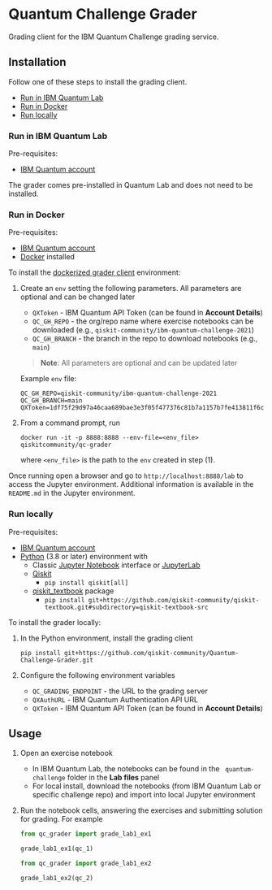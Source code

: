 # Quantum Challenge Grader

Grading client for the IBM Quantum Challenge grading service.


## Installation

Follow one of these steps to install the grading client.

- [Run in IBM Quantum Lab](#run-in-ibm-quantum-lab)
- [Run in Docker](#run-in-docker)
- [Run locally](#run-locally)


### Run in IBM Quantum Lab

Pre-requisites:

- [IBM Quantum account](https://quantum-computing.ibm.com/)

The grader comes pre-installed in Quantum Lab and does not need to be installed.


### Run in Docker

Pre-requisites:

- [IBM Quantum account](https://quantum-computing.ibm.com/)
- [Docker](https://www.docker.com/products/docker-desktop) installed

To install the [dockerized grader client](https://hub.docker.com/r/qiskitcommunity/qc-grader) environment:

1. Create an `env` setting the following parameters. All parameters are optional and can be changed later
    
    - `QXToken` - IBM Quantum API Token (can be found in **Account Details**)
    - `QC_GH_REPO` - the org/repo name where exercise notebooks can be downloaded (e.g., `qiskit-community/ibm-quantum-challenge-2021`)
    - `QC_GH_BRANCH` - the branch in the repo to download notebooks (e.g., `main`)

    > **Note**: All parameters are optional and can be updated later

    Example `env` file:

    ```
    QC_GH_REPO=qiskit-community/ibm-quantum-challenge-2021
    QC_GH_BRANCH=main
    QXToken=1df75f29d97a46caa689bae3e3f05f477376c81b7a1157b7fe413811f6cb13c0c032f3
    ```

1. From a command prompt, run

    ```
    docker run -it -p 8888:8888 --env-file=<env_file> qiskitcommunity/qc-grader
    ```

    where `<env_file>` is the path to the `env` created in step (1).

Once running open a browser and go to `http://localhost:8888/lab` to access the Jupyter environment. Additional information is available in the `README.md` in the Jupyter environment.


### Run locally

Pre-requisites:

- [IBM Quantum account](https://quantum-computing.ibm.com/)
- [Python](https://www.python.org/) (3.8 or later) environment with
    - Classic [Jupyter Notebook](https://jupyter.readthedocs.io/en/latest/install/notebook-classic.html) interface or [JupyterLab](https://jupyterlab.readthedocs.io/en/stable/getting_started/installation.html)
    - [Qiskit](https://qiskit.org/documentation/index.html)
        - `pip install qiskit[all]`
    - [qiskit_textbook](https://github.com/qiskit-community/qiskit-textbook#installing-the-qiskit_textbook-package) package
        - `pip install git+https://github.com/qiskit-community/qiskit-textbook.git#subdirectory=qiskit-textbook-src`

To install the grader locally:

1. In the Python environment, install the grading client

    ```
    pip install git+https://github.com/qiskit-community/Quantum-Challenge-Grader.git
    ```
1. Configure the following environment variables
    
    - `QC_GRADING_ENDPOINT` - the URL to the grading server
    - `QXAuthURL` - IBM Quantum Authentication API URL
    - `QXToken` - IBM Quantum API Token (can be found in **Account Details**)


## Usage

1. Open an exercise notebook

    - In IBM Quantum Lab, the notebooks can be found in the `
quantum-challenge` folder in the **Lab files** panel
    - For local install, download the notebooks (from IBM Quantum Lab or specific challenge repo) and import into local Jupyter environment

1. Run the notebook cells, answering the exercises and submitting solution for grading. For example

    ```python
    from qc_grader import grade_lab1_ex1 

    grade_lab1_ex1(qc_1)
    ```
    
    
    ```python
    from qc_grader import grade_lab1_ex2 

    grade_lab1_ex2(qc_2)
    ```

